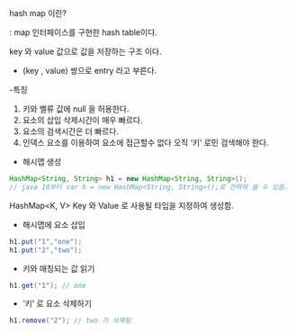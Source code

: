 hash map 이란?

: map 인터페이스를 구현한 hash table이다.

key 와 value 값으로 값을 저장하는 구조 이다.

- (key , value) 쌍으로 entry 라고 부른다.

-특징

1. 키와 벨류 값에 null 을 허용한다.
2. 요소의 삽입 삭제시간이 매우 빠르다.
3. 요소의 검색시간은 더 빠르다.
4. 인덱스 요소를 이용하여 요소에 접근할수 없다 오직 ‘키’ 로민 검색해야 한다.

- 해시맵 생성

```java
HashMap<String, String> h1 = new HashMap<String, String>();
// java 10부터 var h = new HashMap<String, String>();로 간략히 쓸 수 있음.
```

HashMap<K, V> Key 와 Value 로 사용될 타입을 지정하여 생성함.

- 해시맵에 요소 삽입

```java
h1.put("1","one");
h1.put("2","two");
```

- 키와 매칭되는 값 읽기

```java
h1.get("1"); // one
```

- ‘키’ 로 요소 삭제하기

```java
h1.remove("2"); // two 가 삭제됨
```